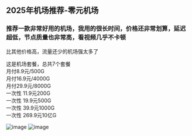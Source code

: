 ## **2025年机场推荐**-零元机场

<h3>推荐一款非常好用的机场，我用的很长时间，价格还非常划算，延迟超低，节点质量也非常高，看视频几乎不卡顿</h3>
比其他价格高，流量还少的机场强太多了

这是机场套餐，总共7个套餐<br>
月付8.9元/500G<br>
月付16.9元/4000G<br>
月付29.9元/8000G<br>
一次性 11.9元200G<br>
一次性 19.9元500G<br>
一次性 39.9元1000G<br>
一次性 269.9元10亿G<br>

![image](https://img.xxxh.de/1749117572577.png)
![image](https://img.xxxh.de/1749117780615.png)
